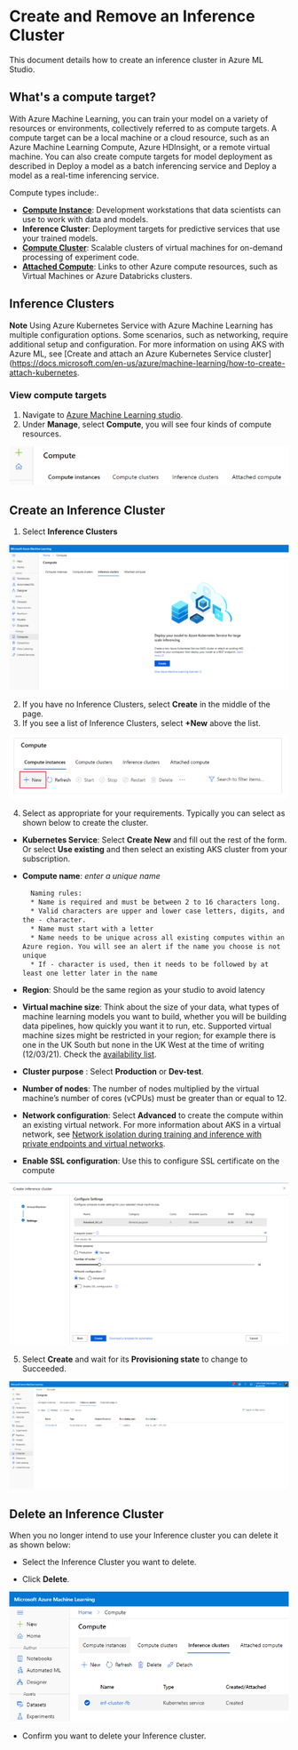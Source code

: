 # Create and Remove an Inference Cluster

This document details how to create an inference cluster in Azure ML Studio.

## What's a compute target?

With Azure Machine Learning, you can train your model on a variety of resources or environments, collectively referred to as compute targets. A compute target can be a local machine or a cloud resource, such as an Azure Machine Learning Compute, Azure HDInsight, or a remote virtual machine. You can also create compute targets for model deployment as described in Deploy a model as a batch inferencing service and Deploy a model as a real-time inferencing service.

Compute types include:.

* **[Compute Instance](../Documents/Create-Compute-Instance.md)**: Development workstations that data scientists can use to work with data and models.
* **Inference Cluster**: Deployment targets for predictive services that use your trained models.
* **[Compute Cluster](../Documents/Create-Compute-Cluster.md)**: Scalable clusters of virtual machines for on-demand processing of experiment code.
* **[Attached Compute](../Documents/Create-Attached-Compute.md)**: Links to other Azure compute resources, such as Virtual Machines or Azure Databricks clusters.

## Inference Clusters

**Note** Using Azure Kubernetes Service with Azure Machine Learning has multiple configuration options. Some scenarios, such as networking, require additional setup and configuration. For more information on using AKS with Azure ML, see [Create and attach an Azure Kubernetes Service cluster](https://docs.microsoft.com/en-us/azure/machine-learning/how-to-create-attach-kubernetes.

### View compute targets

1. Navigate to [Azure Machine Learning studio](https://ml.azure.com/).
2. Under **Manage**, select **Compute**, you will see four kinds of compute resources.

![](../Images/TypesOfComputeInstances.PNG)

## Create an Inference Cluster

1. Select **Inference Clusters** 

![](../Images/InferenceClusters1.PNG)

2. If you have no Inference Clusters, select **Create** in the middle of the page.
3. If you see a list of Inference Clusters, select **+New** above the list.

![](../Images/InferenceClusters2.PNG)

4. Select as appropriate for your requirements. Typically you can select as shown below to create the cluster. 

* **Kubernetes Service**: Select **Create New** and fill out the rest of the form. Or select **Use existing** and then select an existing AKS cluster from your subscription.
* **Compute name**: *enter a unique name*
        
        Naming rules:
        * Name is required and must be between 2 to 16 characters long.
        * Valid characters are upper and lower case letters, digits, and the - character.
        * Name must start with a letter
        * Name needs to be unique across all existing computes within an Azure region. You will see an alert if the name you choose is not unique
        * If - character is used, then it needs to be followed by at least one letter later in the name

* **Region**: Should be the same region as your studio to avoid latency
* **Virtual machine size**: Think about the size of your data, what types of machine learning models you want to build, whether you will be building data pipelines, how quickly you want it to run, etc. Supported virtual machine sizes might be restricted in your region; for example there is one in the UK South but none in the UK West at the time of writing (12/03/21). Check the [availability list](https://azure.microsoft.com/global-infrastructure/services/?products=virtual-machines).
*  **Cluster purpose** : Select **Production** or **Dev-test**. 
*  **Number of nodes**: The number of nodes multiplied by the virtual machine’s number of cores (vCPUs) must be greater than or equal to 12.
* **Network configuration**: Select **Advanced** to create the compute within an existing virtual network. For more information about AKS in a virtual network, see [Network isolation during training and inference with private endpoints and virtual networks](https://docs.microsoft.com/en-us/azure/machine-learning/how-to-secure-inferencing-vnet).
*  **Enable SSL configuration**: Use this to configure SSL certificate on the compute

![](../Images/InferenceClusters3.PNG)

5. Select **Create** and wait for its **Provisioning state** to change to Succeeded.

![](../Images/InferenceClusters4.PNG)

## Delete an Inference Cluster

When you no longer intend to use your Inference cluster you can delete it as shown below:

* Select the Inference Cluster you want to delete.

* Click **Delete**.

![](../Images/InferenceClusters5.PNG)

* Confirm you want to delete your Inference cluster.










